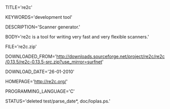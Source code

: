 
TITLE='re2c'

KEYWORDS='development tool'

DESCRIPTION='Scanner generator.'

BODY='re2c is a tool for writing very fast and very flexible scanners.'

FILE='re2c.zip'

DOWNLOADED_FROM='http://downloads.sourceforge.net/project/re2c/re2c/0.13.5/re2c-0.13.5-src.zip?use_mirror=surfnet'

DOWNLOAD_DATE='26-01-2010'

HOMEPAGE='http://re2c.org/'

PROGRAMMING_LANGUAGE='C'

STATUS='deleted test/parse_date*, doc/loplas.ps.'